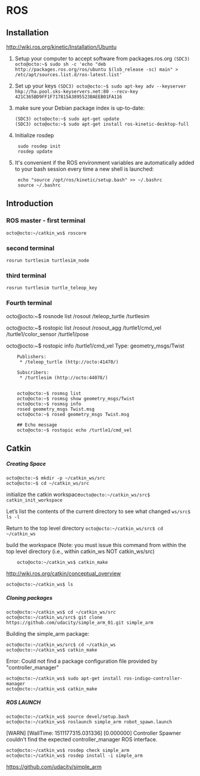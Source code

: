 # ROS
## Installation

http://wiki.ros.org/kinetic/Installation/Ubuntu

1. Setup your computer to accept software from packages.ros.org
    `(SDC3) octo@octo:~$ sudo sh -c 'echo "deb http://packages.ros.org/ros/ubuntu $(lsb_release -sc) main" > /etc/apt/sources.list.d/ros-latest.list'`
2. Set up your keys
    `(SDC3) octo@octo:~$ sudo apt-key adv --keyserver hkp://ha.pool.sks-keyservers.net:80 --recv-key 421C365BD9FF1F717815A3895523BAEEB01FA116`
3.  make sure your Debian package index is up-to-date: 
    
        (SDC3) octo@octo:~$ sudo apt-get update
        (SDC3) octo@octo:~$ sudo apt-get install ros-kinetic-desktop-full   
4. Initialize rosdep

        sudo rosdep init
        rosdep update
5. It's convenient if the ROS environment variables are automatically added to your bash session every time a new shell is launched: 

        echo "source /opt/ros/kinetic/setup.bash" >> ~/.bashrc
        source ~/.bashrc
        
    
## Introduction
###  ROS master - first terminal
    octo@octo:~/catkin_ws$ roscore
### second terminal
    rosrun turtlesim turtlesim_node
### third terminal
    rosrun turtlesim turtle_teleop_key
### Fourth terminal
 
 octo@octo:~$ rosnode list
    /rosout
    /teleop_turtle
    /turtlesim
 
 octo@octo:~$ rostopic list
    /rosout
    /rosout_agg
    /turtle1/cmd_vel
    /turtle1/color_sensor
    /turtle1/pose
 
 octo@octo:~$ rostopic info /turtle1/cmd_vel 
    Type: geometry_msgs/Twist

        Publishers: 
         * /teleop_turtle (http://octo:41470/)

        Subscribers: 
         * /turtlesim (http://octo:44078/)
 
    
        octo@octo:~$ rosmsg list
        octo@octo:~$ rosmsg show geometry_msgs/Twist
        octo@octo:~$ rosmsg info
        rosed geometry_msgs Twist.msg
        octo@octo:~$ rosed geometry_msgs Twist.msg
        
        ## Echo message
        octo@octo:~$ rostopic echo /turtle1/cmd_vel

## Catkin

##### Creating Space
    octo@octo:~$ mkdir -p ~/catkin_ws/src
    octo@octo:~$ cd ~/catkin_ws/src
    
initialize the catkin workspace`octo@octo:~/catkin_ws/src$ catkin_init_workspace`

Let’s list the contents of the current directory to see what changed `ws/src$ ls -l`

Return to the top level directory `octo@octo:~/catkin_ws/src$ cd ~/catkin_ws`

build the workspace (Note: you must issue this command from within the top level directory (i.e., within catkin_ws NOT catkin_ws/src)
        
        octo@octo:~/catkin_ws$ catkin_make
        
http://wiki.ros.org/catkin/conceptual_overview        

    octo@octo:~/catkin_ws$ ls

##### Cloning packages

    octo@octo:~/catkin_ws$ cd ~/catkin_ws/src
    octo@octo:~/catkin_ws/src$ git clone https://github.com/udacity/simple_arm_01.git simple_arm
Building the simple_arm package:

    octo@octo:~/catkin_ws/src$ cd ~/catkin_ws
    octo@octo:~/catkin_ws$ catkin_make
    
Error: Could not find a package configuration file provided by  "controller_manager"   
    
    octo@octo:~/catkin_ws$ sudo apt-get install ros-indigo-controller-manager
    octo@octo:~/catkin_ws$ catkin_make

##### ROS LAUNCH

    octo@octo:~/catkin_ws$ source devel/setup.bash
    octo@octo:~/catkin_ws$ roslaunch simple_arm robot_spawn.launch
[WARN] [WallTime: 1511177315.031336] [0.000000] Controller Spawner couldn't find the expected controller_manager ROS interface.

    octo@octo:~/catkin_ws$ rosdep check simple_arm
    octo@octo:~/catkin_ws$ rosdep install -i simple_arm
https://github.com/udacity/simple_arm    
    
    

    



